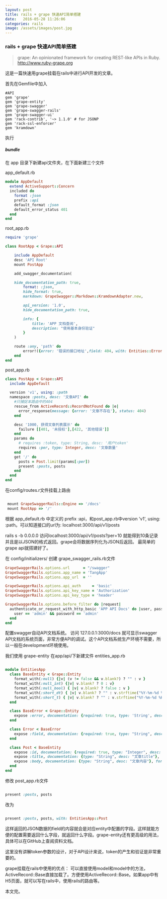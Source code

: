 ```yaml
---
layout: post
title: rails + grape 快速API简单搭建
date:   2016-05-28 11:26:06
categories: rails
image: /assets/images/post.jpg
---
```


### rails + grape 快速API简单搭建

> grape: An opinionated framework for creating REST-like APIs in Ruby. http://www.ruby-grape.org

这是一篇快速用grape挂载在rails中进行API开发的文章。

首先在Gemfile中加入

```
#API
gem 'grape'
gem 'grape-entity'
gem 'grape-swagger'
gem 'grape-swagger-rails'
gem 'grape-swagger-ui'
gem 'rack-contrib', '~> 1.1.0' # for JSONP
gem 'rack-ssl-enforcer'
gem 'kramdown'
```
执行 

##### bundle

在 app 目录下新建api文件夹，在下面新建三个文件

app_default.rb


```ruby
module AppDefault
  extend ActiveSupport::Concern
  included do
	format :json
	prefix :api
	default_format :json
	default_error_status 401
  end
end

```
root_app.rb

```ruby
require 'grape'

class RootApp < Grape::API

	include AppDefault
	desc 'API Root'
	mount PostApp

	add_swagger_documentation(

    hide_documentation_path: true,
		format: :json,
		hide_format: true,
		markdown: GrapeSwagger::Markdown::KramdownAdapter.new,

		api_version: '1.0',
		hide_documentation_path: true,

		info: {
			title: 'APP 文档查阅',
			description: "使用基本身份验证"
		}
	)

	route :any, 'path' do
		error!({error: '错误的接口地址',field: 404, with: Entities::Error}, 404)
	end
end

```

post_app.rb

```ruby
class PostApp < Grape::API
  include AppDefault

  version 'v1', using: :path
  namespace :posts, desc: '文章API' do
    #只捕捉本路由中的404
    rescue_from ActiveRecord::RecordNotFound do |e|
      error_response(message: {error: '文章不存在'}, status: 404)
    end

    desc '1000, 获得文章列表展示' do
      failure [[401, '未授权'],[422, '其他错误']]
    end
    params do
      # requires :token, type: String, desc: '用户token'
      requires :per, type: Integer, desc: '文章数量'
    end
    get '/' do
      posts = Post.limit(params[:per])
      present :posts, posts
    end
  end
end

```
在config/routes.r文件挂载上路由

```ruby

 mount GrapeSwaggerRails::Engine => '/docs'
 mount RootApp => '/'

```
根据 app_default.rb 中定义的 prefix :api，和post_app.rb中version 'v1', using: :path。可以知道接口的url为: localhost:3000/api/v1/posts

rails s -b 0.0.0.0
访问localhost:3000/api/v1/posts?per=10 就能得到10条记录并且是以JSON的格式返回。grape会将数据序列化为JSON后返回。
最简单的grape api就搭建好了。

在 config/initializers/ 创建 grape_swagger_rails.rb文件

```ruby
GrapeSwaggerRails.options.url      = "/swagger"
GrapeSwaggerRails.options.app_name = 'TangApp'
GrapeSwaggerRails.options.app_url  = ''

GrapeSwaggerRails.options.api_auth     = 'basic'
GrapeSwaggerRails.options.api_key_name = 'Authorization'
GrapeSwaggerRails.options.api_key_type = 'header'

GrapeSwaggerRails.options.before_filter do |request|
  authenticate_or_request_with_http_basic 'APP API Docs' do |user, password|
    user == 'admin' && password == 'admin'
  end
end
```
配置swagger自动API文档系统。
访问 127.0.0.1:3000/docs 就可显示swagger API文档的系统页面，非常方便API的调试。这个API文档系统生产环境不需要，所以一般在development环境使用。

我们使用 grape-entity
在app/api/下新建文件 entities_app.rb

```ruby

module EntitiesApp
  class BaseEntity < Grape::Entity
	format_with(:null) {|v| (v != false && v.blank?) ? "" : v }
	format_with(:null_int) {|v| v.blank? ? 0 : v}
	format_with(:null_bool) { |v| v.blank? ? false : v }
    format_with(:short_dt) { |v| v.blank? ? "" : v.strftime("%Y-%m-%d %H:%M:%S") }
	format_with(:short_t) { |v| v.blank? ? "" : v.strftime("%Y-%m-%d %H:%M") }
  end

  class BaseError < Grape::Entity
	expose :error, documentation: {required: true, type: 'String', desc: '错误信息'}
  end

  class Error < BaseError
    expose :field, documentation: {required: true, type: "String", desc: "错误字段"}
  end

  class Post < BaseEntity
    expose :id, documentation: {required: true, type: "Integer", desc: "文章ID"}, format_with: :null_int
    expose :title, documentation: {type: "String", desc: "文章title"}, format_with: :null
    expose :body, documentation: {type: "String", desc: "文章内容"}, format_with: :null
  end
end
```
修改 post_app.rb文件

```ruby

present :posts, posts
```
改为

```ruby

present :posts, posts, with: EntitiesApp::Post
```
这样返回的JSON数据的field的内容就会是对应entity中配置的字段。这样就能方便的配置需要返回什么字段，就返回什么字段。grape-entity还有更高级的用法，具体可以在GitHub上查阅资料文档。

这里没有讲解token参数的设计，对于API设计来说，token的产生和验证是非常重要的。

grape挂载在rails中使用的优点： 可以直接使用model和model中的方法，ActiveRecord::Base直接加载了。方便使用ActiveRecord::Base。如果app中有H5页面，就可以写在rails中，使用rails的路由等。

本文完。
